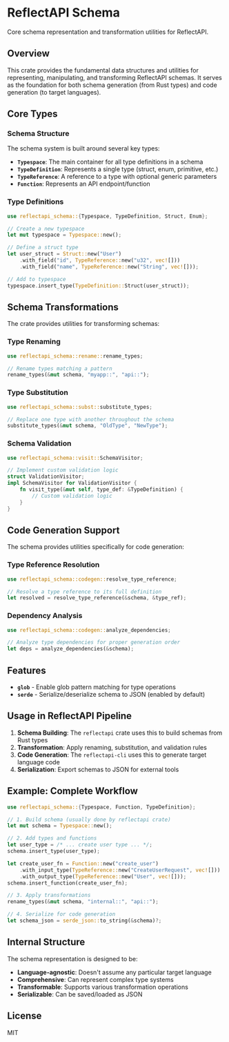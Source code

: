 # ReflectAPI Schema

Core schema representation and transformation utilities for ReflectAPI.

## Overview

This crate provides the fundamental data structures and utilities for representing, manipulating, and transforming ReflectAPI schemas. It serves as the foundation for both schema generation (from Rust types) and code generation (to target languages).

## Core Types

### Schema Structure

The schema system is built around several key types:

- **`Typespace`**: The main container for all type definitions in a schema
- **`TypeDefinition`**: Represents a single type (struct, enum, primitive, etc.)
- **`TypeReference`**: A reference to a type with optional generic parameters
- **`Function`**: Represents an API endpoint/function

### Type Definitions

```rust
use reflectapi_schema::{Typespace, TypeDefinition, Struct, Enum};

// Create a new typespace
let mut typespace = Typespace::new();

// Define a struct type
let user_struct = Struct::new("User")
    .with_field("id", TypeReference::new("u32", vec![]))
    .with_field("name", TypeReference::new("String", vec![]));

// Add to typespace
typespace.insert_type(TypeDefinition::Struct(user_struct));
```

## Schema Transformations

The crate provides utilities for transforming schemas:

### Type Renaming

```rust
use reflectapi_schema::rename::rename_types;

// Rename types matching a pattern
rename_types(&mut schema, "myapp::", "api::");
```

### Type Substitution

```rust
use reflectapi_schema::subst::substitute_types;

// Replace one type with another throughout the schema
substitute_types(&mut schema, "OldType", "NewType");
```

### Schema Validation

```rust
use reflectapi_schema::visit::SchemaVisitor;

// Implement custom validation logic
struct ValidationVisitor;
impl SchemaVisitor for ValidationVisitor {
    fn visit_type(&mut self, type_def: &TypeDefinition) {
        // Custom validation logic
    }
}
```

## Code Generation Support

The schema provides utilities specifically for code generation:

### Type Reference Resolution

```rust
use reflectapi_schema::codegen::resolve_type_reference;

// Resolve a type reference to its full definition
let resolved = resolve_type_reference(&schema, &type_ref);
```

### Dependency Analysis

```rust
use reflectapi_schema::codegen::analyze_dependencies;

// Analyze type dependencies for proper generation order
let deps = analyze_dependencies(&schema);
```

## Features

- **`glob`** - Enable glob pattern matching for type operations
- **`serde`** - Serialize/deserialize schema to JSON (enabled by default)

## Usage in ReflectAPI Pipeline

1. **Schema Building**: The `reflectapi` crate uses this to build schemas from Rust types
2. **Transformation**: Apply renaming, substitution, and validation rules
3. **Code Generation**: The `reflectapi-cli` uses this to generate target language code
4. **Serialization**: Export schemas to JSON for external tools

## Example: Complete Workflow

```rust
use reflectapi_schema::{Typespace, Function, TypeDefinition};

// 1. Build schema (usually done by reflectapi crate)
let mut schema = Typespace::new();

// 2. Add types and functions
let user_type = /* ... create user type ... */;
schema.insert_type(user_type);

let create_user_fn = Function::new("create_user")
    .with_input_type(TypeReference::new("CreateUserRequest", vec![]))
    .with_output_type(TypeReference::new("User", vec![]));
schema.insert_function(create_user_fn);

// 3. Apply transformations
rename_types(&mut schema, "internal::", "api::");

// 4. Serialize for code generation
let schema_json = serde_json::to_string(&schema)?;
```

## Internal Structure

The schema representation is designed to be:
- **Language-agnostic**: Doesn't assume any particular target language
- **Comprehensive**: Can represent complex type systems
- **Transformable**: Supports various transformation operations
- **Serializable**: Can be saved/loaded as JSON

## License

MIT

